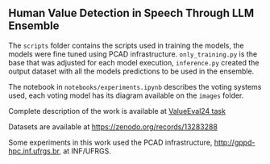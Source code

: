 ## Human Value Detection in Speech Through LLM Ensemble

The `scripts` folder contains the scripts used in training the models, the models were fine tuned using PCAD infrastructure. `only_training.py` is the base that was adjusted for each model execution, `inference.py` created the output dataset with all the models predictions to be used in the ensemble.

The notebook in `notebooks/experiments.ipynb` describes the voting systems used, each voting model has its diagram available on the `images` folder.

Complete description of the work is available at [ValueEval24 task](https://touche.webis.de/clef24/touche24-web/human-value-detection.html#synopsis)

Datasets are available at https://zenodo.org/records/13283288




Some experiments in this work used the PCAD infrastructure, http://gppd-hpc.inf.ufrgs.br, at INF/UFRGS.

